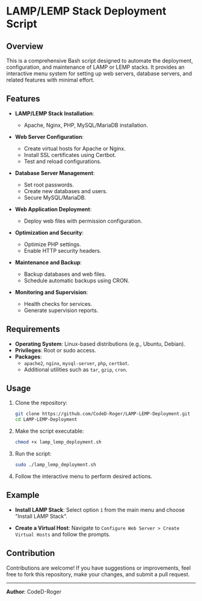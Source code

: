 
# LAMP/LEMP Stack Deployment Script

## Overview

This is a comprehensive Bash script designed to automate the deployment, configuration, and maintenance of LAMP or LEMP stacks. It provides an interactive menu system for setting up web servers, database servers, and related features with minimal effort.

## Features

- **LAMP/LEMP Stack Installation**:
  - Apache, Nginx, PHP, MySQL/MariaDB installation.

- **Web Server Configuration**:
  - Create virtual hosts for Apache or Nginx.
  - Install SSL certificates using Certbot.
  - Test and reload configurations.

- **Database Server Management**:
  - Set root passwords.
  - Create new databases and users.
  - Secure MySQL/MariaDB.

- **Web Application Deployment**:
  - Deploy web files with permission configuration.

- **Optimization and Security**:
  - Optimize PHP settings.
  - Enable HTTP security headers.

- **Maintenance and Backup**:
  - Backup databases and web files.
  - Schedule automatic backups using CRON.

- **Monitoring and Supervision**:
  - Health checks for services.
  - Generate supervision reports.

## Requirements

- **Operating System**: Linux-based distributions (e.g., Ubuntu, Debian).
- **Privileges**: Root or sudo access.
- **Packages**:
  - `apache2`, `nginx`, `mysql-server`, `php`, `certbot`.
  - Additional utilities such as `tar`, `gzip`, `cron`.

## Usage

1. Clone the repository:
   ```bash
   git clone https://github.com/CodeD-Roger/LAMP-LEMP-Deployment.git
   cd LAMP-LEMP-Deployment
   ```

2. Make the script executable:
   ```bash
   chmod +x lamp_lemp_deployment.sh
   ```

3. Run the script:
   ```bash
   sudo ./lamp_lemp_deployment.sh
   ```

4. Follow the interactive menu to perform desired actions.

## Example

- **Install LAMP Stack**:
  Select option `1` from the main menu and choose "Install LAMP Stack".

- **Create a Virtual Host**:
  Navigate to `Configure Web Server > Create Virtual Hosts` and follow the prompts.

## Contribution

Contributions are welcome! If you have suggestions or improvements, feel free to fork this repository, make your changes, and submit a pull request.


---

**Author**: CodeD-Roger
